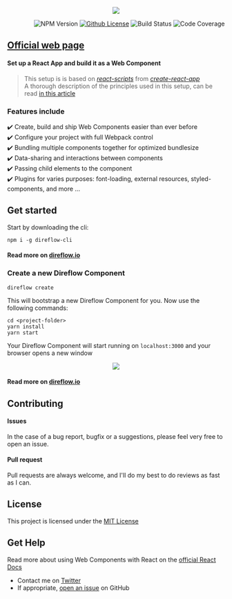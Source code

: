 <span align="center">

  ![](https://silind-s3.s3.eu-west-2.amazonaws.com/direflow/gh-banner.png)

</span>

<span align="right">

  ![NPM Version](https://img.shields.io/npm/v/direflow-cli)
  [![Github License](https://img.shields.io/github/license/Silind-Software/direflow)](https://github.com/Silind-Software/direflow/blob/master/LICENSE)
  ![Build Status](https://github.com/Silind-Software/direflow/workflows/build/badge.svg)
  ![Code Coverage](https://img.shields.io/codecov/c/github/Silind-Software/direflow)

</span>

## [Official web page](https://direflow.io/)

#### Set up a React App and build it as a Web Component
> This setup is is based on [*react-scripts*](https://www.npmjs.com/package/react-scripts) from [*create-react-app*](https://create-react-app.dev/docs/getting-started)  
> A thorough description of the principles used in this setup, can be read [in this article](https://itnext.io/react-and-web-components-3e0fca98a593)

### Features include
✔️ Create, build and ship Web Components easier than ever before  
✔️ Configure your project with full Webpack control  
✔️ Bundling multiple components together for optimized bundlesize  
✔️ Data-sharing and interactions between components  
✔️ Passing child elements to the component  
✔️ Plugins for varies purposes: font-loading, external resources, styled-components, and more ...  

## Get started

Start by downloading the cli:
```console
npm i -g direflow-cli
```
#### Read more on [direflow.io](https://direflow.io/get-started)

### Create a new Direflow Component
```console
direflow create
```

This will bootstrap a new Direflow Component for you.
Now use the following commands:
```console
cd <project-folder>
yarn install
yarn start
```

Your Direflow Component will start running on `localhost:3000` and your browser opens a new window  

<p align="center">
<img src="https://silind-s3.s3.eu-west-2.amazonaws.com/direflow/direflow-component-new-base.png" />
</p>

#### Read more on [direflow.io](https://direflow.io/direflow-component)

## Contributing

#### Issues
In the case of a bug report, bugfix or a suggestions, please feel very free to open an issue.

#### Pull request
Pull requests are always welcome, and I'll do my best to do reviews as fast as I can.

## License

This project is licensed under the [MIT License](https://github.com/Silind-Software/direflow/blob/master/LICENSE)

## Get Help
Read more about using Web Components with React on the [official React Docs](https://reactjs.org/docs/web-components.html)  

- Contact me on [Twitter](https://twitter.com/silindsoftware)
- If appropriate, [open an issue](https://github.com/Silind-Software/direflow/issues/new) on GitHub
